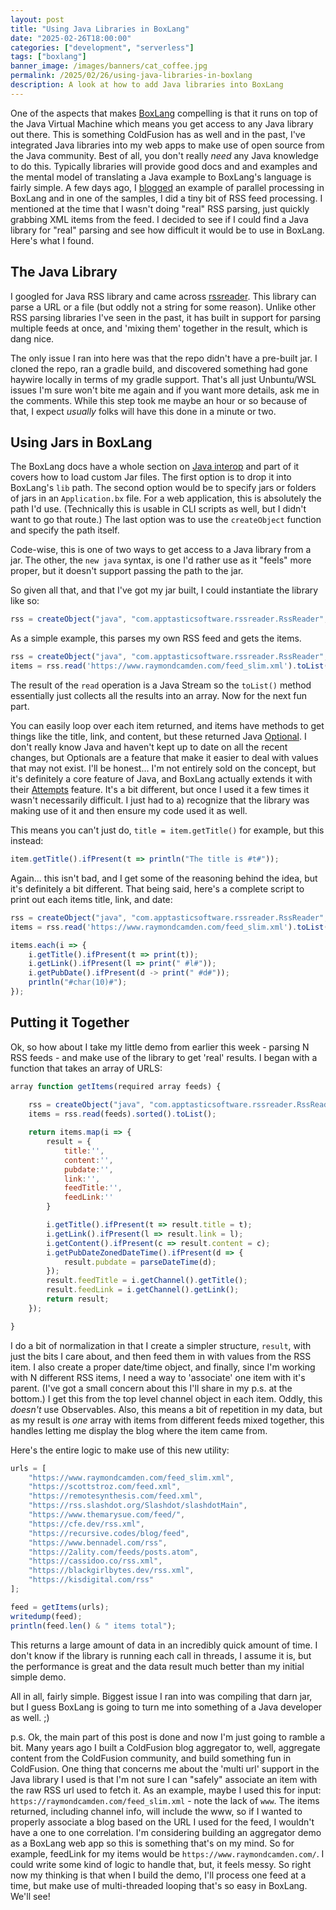 ```yaml
---
layout: post
title: "Using Java Libraries in BoxLang"
date: "2025-02-26T18:00:00"
categories: ["development", "serverless"]
tags: ["boxlang"]
banner_image: /images/banners/cat_coffee.jpg
permalink: /2025/02/26/using-java-libraries-in-boxlang
description: A look at how to add Java libraries into BoxLang
---
```


One of the aspects that makes [BoxLang](https://boxlang.io/) compelling is that it runs on top of the Java Virtual Machine which means you get access to any Java library out there. This is something ColdFusion has as well and in the past, I've integrated Java libraries into my web apps to make use of open source from the Java community. Best of all, you don't really *need* any Java knowledge to do this. Typically libraries will provide good docs and and examples and the mental model of translating a Java example to BoxLang's language is fairly simple. A few days ago, I [blogged](https://www.raymondcamden.com/2025/02/24/using-parallel-looping-in-boxlang) an example of parallel processing in BoxLang and in one of the samples, I did a tiny bit of RSS feed processing. I mentioned at the time that I wasn't doing "real" RSS parsing, just quickly grabbing XML items from the feed. I decided to see if I could find a Java library for "real" parsing and see how difficult it would be to use in BoxLang. Here's what I found. 

## The Java Library

I googled for Java RSS library and came across [rssreader](https://github.com/w3stling/rssreader?tab=readme-ov-file). This library can parse a URL or a file (but oddly not a string for some reason). Unlike other RSS parsing libraries I've seen in the past, it has built in support for parsing multiple feeds at once, and 'mixing them' together in the result, which is dang nice. 

The only issue I ran into here was that the repo didn't have a pre-built jar. I cloned the repo, ran a gradle build, and discovered something had gone haywire locally in terms of my gradle support. That's all just Unbuntu/WSL issues I'm sure won't bite me again and if you want more details, ask me in the comments. While this step took me maybe an hour or so because of that, I expect *usually* folks will have this done in a minute or two.

## Using Jars in BoxLang

The BoxLang docs have a whole section on [Java interop](https://boxlang.ortusbooks.com/boxlang-framework/java-integration) and part of it covers how to load custom Jar files. The first option is to drop it into BoxLang's `lib` path. The second option would be to specify jars or folders of jars in an `Application.bx` file. For a web application, this is absolutely the path I'd use. (Technically this is usable in CLI scripts as well, but I didn't want to go that route.) The last option was to use the `createObject` function and specify the path itself. 

Code-wise, this is one of two ways to get access to a Java library from a jar. The other, the `new java` syntax, is one I'd rather use as it "feels" more proper, but it doesn't support passing the path to the jar. 

So given all that, and that I've got my jar built, I could instantiate the library like so:

```js
rss = createObject("java", "com.apptasticsoftware.rssreader.RssReader","rssreader.jar");
```

As a simple example, this parses my own RSS feed and gets the items.

```js
rss = createObject("java", "com.apptasticsoftware.rssreader.RssReader","rssreader.jar");
items = rss.read('https://www.raymondcamden.com/feed_slim.xml').toList();
```

The result of the `read` operation is a Java Stream so the `toList()` method essentially just collects all the results into an array. Now for the next fun part.

You can easily loop over each item returned, and items have methods to get things like the title, link, and content, but these returned Java [Optional](https://www.developer.com/java/java-optional-object/). I don't really know Java and haven't kept up to date on all the recent changes, but Optionals are a feature that make it easier to deal with values that may not exist. I'll be honest... I'm not entirely sold on the concept, but it's definitely a core feature of Java, and BoxLang actually extends it with their [Attempts](https://boxlang.ortusbooks.com/boxlang-language/syntax/attempts) feature. It's a bit different, but once I used it a few times it wasn't necessarily difficult. I just had to a) recognize that the library was making use of it and then ensure my code used it as well. 

This means you can't just do, `title = item.getTitle()` for example, but this instead:

```js
item.getTitle().ifPresent(t => println("The title is #t#"));
```

Again... this isn't bad, and I get some of the reasoning behind the idea, but it's definitely a bit different. That being said, here's a complete script to print out each items title, link, and date:

```js
rss = createObject("java", "com.apptasticsoftware.rssreader.RssReader","rssreader.jar");
items = rss.read('https://www.raymondcamden.com/feed_slim.xml').toList();

items.each(i => {
	i.getTitle().ifPresent(t => print(t));
	i.getLink().ifPresent(l => print(" #l#"));
	i.getPubDate().ifPresent(d -> print(" #d#"));
	println("#char(10)#");
});
```

## Putting it Together

Ok, so how about I take my little demo from earlier this week - parsing N RSS feeds - and make use of the library to get 'real' results. I began with a function that takes an array of URLS:

```js
array function getItems(required array feeds) {
	
	rss = createObject("java", "com.apptasticsoftware.rssreader.RssReader","rssreader.jar");
	items = rss.read(feeds).sorted().toList();

	return items.map(i => {
		result = {
			title:'',
			content:'',
			pubdate:'',
			link:'',
			feedTitle:'',
			feedLink:''
		}

		i.getTitle().ifPresent(t => result.title = t);
		i.getLink().ifPresent(l => result.link = l);
		i.getContent().ifPresent(c => result.content = c);
		i.getPubDateZonedDateTime().ifPresent(d => {
			result.pubdate = parseDateTime(d);
		});
		result.feedTitle = i.getChannel().getTitle();
		result.feedLink = i.getChannel().getLink();
		return result;
	});

}
```

I do a bit of normalization in that I create a simpler structure, `result`, with just the bits I care about, and then feed them in with values from the RSS item. I also create a proper date/time object, and finally, since I'm working with N different RSS items, I need a way to 'associate' one item with it's parent. (I've got a small concern about this I'll share in my p.s. at the bottom.) I get this from the top level channel object in each item. Oddly, this *doesn't* use Observables. Also, this means a bit of repetition in my data, but as my result is *one* array with items from different feeds mixed together, this handles letting me display the blog where the item came from.

Here's the entire logic to make use of this new utility:

```js
urls = [
	"https://www.raymondcamden.com/feed_slim.xml",
	"https://scottstroz.com/feed.xml",
	"https://remotesynthesis.com/feed.xml",
	"https://rss.slashdot.org/Slashdot/slashdotMain",
	"https://www.themarysue.com/feed/",
	"https://cfe.dev/rss.xml",
	"https://recursive.codes/blog/feed",
	"https://www.bennadel.com/rss",
	"https://2ality.com/feeds/posts.atom",
	"https://cassidoo.co/rss.xml",
	"https://blackgirlbytes.dev/rss.xml",
	"https://kisdigital.com/rss"
];

feed = getItems(urls);
writedump(feed);
println(feed.len() & " items total");
```

This returns a large amount of data in an incredibly quick amount of time. I don't know if the library is running each call in threads, I assume it is, but the performance is great and the data result much better than my initial simple demo. 

All in all, fairly simple. Biggest issue I ran into was compiling that darn jar, but I guess BoxLang is going to turn me into something of a Java developer as well. ;)

p.s. Ok, the main part of this post is done and now I'm just going to ramble a bit. Many years ago I built a ColdFusion blog aggregator to, well, aggregate content from the ColdFusion community, and build something fun in ColdFusion. One thing that concerns me about the 'multi url' support in the Java library I used is that I'm not sure I can "safely" associate an item with the raw RSS url used to fetch it. As an example, maybe I used this for input: `https://raymondcamden.com/feed_slim.xml` - note the lack of `www`. The items returned, including channel info, will include the www, so if I wanted to properly associate a blog based on the URL I used for the feed, I wouldn't have a one to one correlation. I'm considering building an aggregator demo as a BoxLang web app so this is something that's on my mind. So for example, feedLink for my items would be `https://www.raymondcamden.com/`. I could write some kind of logic to handle that, but, it feels messy. So right now my thinking is that when I build the demo, I'll process one feed at a time, but make use of multi-threaded looping that's so easy in BoxLang. We'll see!